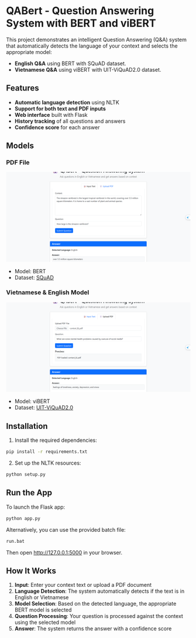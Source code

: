 # QABert - Question Answering System with BERT and viBERT

This project demonstrates an intelligent Question Answering (Q&A) system that automatically detects the language of your context and selects the appropriate model:

- **English Q&A** using BERT with SQuAD dataset.
- **Vietnamese Q&A** using viBERT with UIT-ViQuAD2.0 dataset.

## Features

- **Automatic language detection** using NLTK
- **Support for both text and PDF inputs**
- **Web interface** built with Flask
- **History tracking** of all questions and answers
- **Confidence score** for each answer

## Models

### PDF File

![English Q&A](images/model.png)

- Model: BERT
- Dataset: [SQuAD](https://drive.google.com/file/d/10II700yrTxOMIInqSUXWRWwHc9pLK-hW/view?usp=sharing)

### Vietnamese & English Model

![Vietnamese Q&A](images/pdf.png)

- Model: viBERT
- Dataset: [UIT-ViQuAD2.0](https://drive.google.com/file/d/1n0lA92OnnvAArWLptz_5ejIsMY4tjedQ/view?usp=sharing)

## Installation

1. Install the required dependencies:

```bash
pip install -r requirements.txt
```

2. Set up the NLTK resources:

```bash
python setup.py
```

## Run the App

To launch the Flask app:

```bash
python app.py
```

Alternatively, you can use the provided batch file:

```bash
run.bat
```

Then open http://127.0.0.1:5000 in your browser.

## How It Works

1. **Input**: Enter your context text or upload a PDF document
2. **Language Detection**: The system automatically detects if the text is in English or Vietnamese
3. **Model Selection**: Based on the detected language, the appropriate BERT model is selected
4. **Question Processing**: Your question is processed against the context using the selected model
5. **Answer**: The system returns the answer with a confidence score